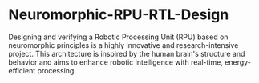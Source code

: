 # Neuromorphic-RPU-RTL-Design
Designing and verifying a Robotic Processing Unit (RPU) based on neuromorphic principles is a highly innovative and research-intensive project. This architecture is inspired by the human brain's structure and behavior and aims to enhance robotic intelligence with real-time, energy-efficient processing. 
